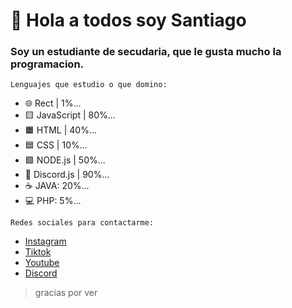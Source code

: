 # 👋 Hola a todos soy Santiago


### Soy un estudiante de secudaria, que le gusta mucho la programacion.

`Lenguajes que estudio o que domino:`

- 🌐 Rect | 1%...
- 🟨 JavaScript | 80%...
- 🟧 HTML | 40%...
- 🟦 CSS | 10%...
- 🟩 NODE.js | 50%...
- 🤖 Discord.js | 90%...
- ☕ JAVA: 20%...
- 💻 PHP: 5%...

`Redes sociales para contactarme:`

- [Instagram](https://www.instagram.com/santiagocs_0/)
- [Tiktok](https://www.tiktok.com/@santiagocg..._)
- [Youtube](https://www.youtube.com/channel/UCi60JKb0AFp4whN-u98wf1A)
- [Discord](https://discord.gg/tHhNxa9p8s)

> gracias por ver
